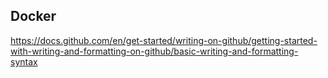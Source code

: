 ## Docker

https://docs.github.com/en/get-started/writing-on-github/getting-started-with-writing-and-formatting-on-github/basic-writing-and-formatting-syntax
